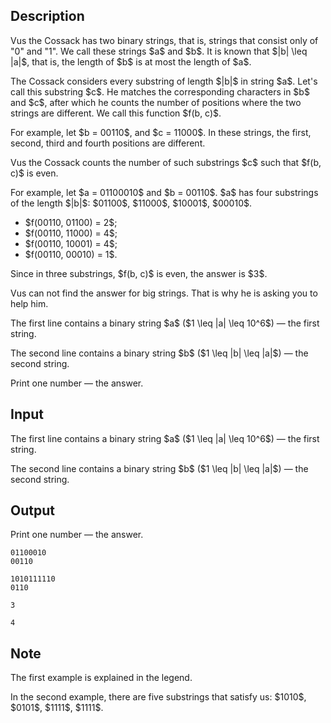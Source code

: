 ## Description

<div><p>Vus the Cossack has two binary strings, that is, strings that consist only of "<span class="tex-font-style-tt">0</span>" and "<span class="tex-font-style-tt">1</span>". We call these strings $a$ and $b$. It is known that $|b| \leq |a|$, that is, the length of $b$ is at most the length of $a$.</p><p>The Cossack considers every substring of length $|b|$ in string $a$. Let's call this substring $c$. He matches the corresponding characters in $b$ and $c$, after which he counts the number of positions where the two strings are different. We call this function $f(b, c)$.</p><p>For example, let $b = 00110$, and $c = 11000$. In these strings, the first, second, third and fourth positions are different.</p><p>Vus the Cossack counts the number of such substrings $c$ such that $f(b, c)$ is <span class="tex-font-style-bf">even</span>.</p><p>For example, let $a = 01100010$ and $b = 00110$. $a$ has four substrings of the length $|b|$: $01100$, $11000$, $10001$, $00010$. </p><ul><li> $f(00110, 01100) = 2$;</li><li> $f(00110, 11000) = 4$;</li><li> $f(00110, 10001) = 4$;</li><li> $f(00110, 00010) = 1$.</li></ul> <p>Since in three substrings, $f(b, c)$ is even, the answer is $3$.</p><p>Vus can not find the answer for big strings. That is why he is asking you to help him.</p></div><div class="input-specification"><p>The first line contains a binary string $a$ ($1 \leq |a| \leq 10^6$)&nbsp;— the first string.</p><p>The second line contains a binary string $b$ ($1 \leq |b| \leq |a|$)&nbsp;— the second string.</p></div><div class="output-specification"><p>Print one number&nbsp;— the answer.</p></div>

## Input

<p>The first line contains a binary string $a$ ($1 \leq |a| \leq 10^6$)&nbsp;— the first string.</p><p>The second line contains a binary string $b$ ($1 \leq |b| \leq |a|$)&nbsp;— the second string.</p>

## Output

<p>Print one number&nbsp;— the answer.</p>





```input1
01100010
00110
```




```input2
1010111110
0110
```




```output1
3
```




```output2
4
```



## Note

<p>The first example is explained in the legend.</p><p>In the second example, there are five substrings that satisfy us: $1010$, $0101$, $1111$, $1111$.</p>
